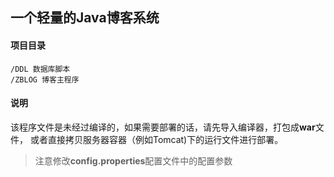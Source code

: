 ## 一个轻量的Java博客系统

#### 项目目录
```
/DDL 数据库脚本
/ZBLOG 博客主程序
```
#### 说明
该程序文件是未经过编译的，如果需要部署的话，请先导入编译器，打包成**war**文件，
或者直接拷贝服务器容器（例如Tomcat)下的运行文件进行部署。
> 注意修改**config.properties**配置文件中的配置参数


